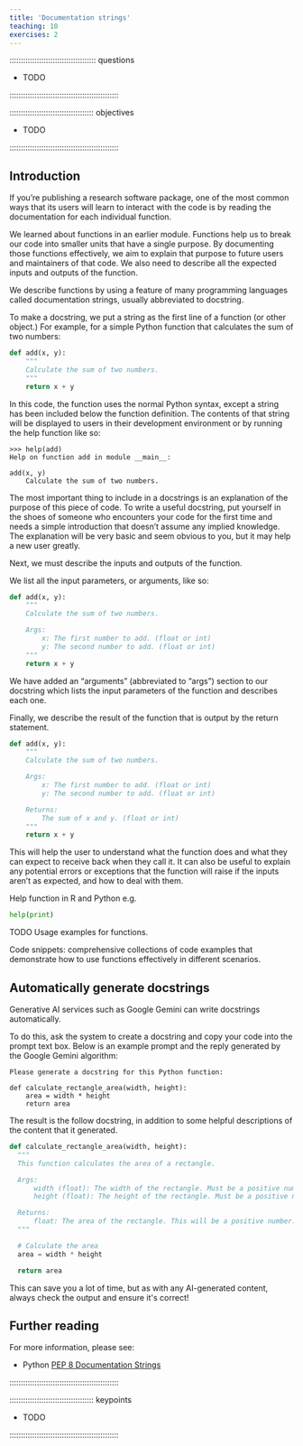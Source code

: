 ```yaml
---
title: 'Documentation strings'
teaching: 10
exercises: 2
---
```



:::::::::::::::::::::::::::::::::::::: questions 

- TODO

::::::::::::::::::::::::::::::::::::::::::::::::

::::::::::::::::::::::::::::::::::::: objectives

- TODO

::::::::::::::::::::::::::::::::::::::::::::::::

## Introduction

If you’re publishing a research software package, one of the most common ways that its users will learn to interact with the code is by reading the documentation for each individual function.

We learned about functions in an earlier module. Functions help us to break our code into smaller units that have a single purpose. By documenting those functions effectively, we aim to explain that purpose to future users and maintainers of that code. We also need to describe all the expected inputs and outputs of the function.

We describe functions by using a feature of many programming languages called documentation strings, usually abbreviated to docstring.

To make a docstring, we put a string as the first line of a function (or other object.) For example, for a simple Python function that calculates the sum of two numbers:

<!---
TODO R examples
-->

```python
def add(x, y):
    """
    Calculate the sum of two numbers.
    """
    return x + y
```

In this code, the function uses the normal Python syntax, except a string has been included below the function definition. The contents of that string will be displayed to users in their development environment or by running the help function like so:

```output
>>> help(add)
Help on function add in module __main__:

add(x, y)
    Calculate the sum of two numbers.
```

The most important thing to include in a docstrings is an explanation of the purpose of this piece of code. To write a useful docstring, put yourself in the shoes of someone who encounters your code for the first time and needs a simple introduction that doesn’t assume any implied knowledge. The explanation will be very basic and seem obvious to you, but it may help a new user greatly.

Next, we must describe the inputs and outputs of the function.

We list all the input parameters, or arguments, like so:

```python
def add(x, y):
    """
    Calculate the sum of two numbers.

    Args:
        x: The first number to add. (float or int)
        y: The second number to add. (float or int)
    """
    return x + y
```

We have added an “arguments” (abbreviated to “args”) section to our docstring which lists the input parameters of the function and describes each one.

Finally, we describe the result of the function that is output by the return statement.

```python
def add(x, y):
    """
    Calculate the sum of two numbers.

    Args:
        x: The first number to add. (float or int)
        y: The second number to add. (float or int)

    Returns:
        The sum of x and y. (float or int)
    """
    return x + y
```

This will help the user to understand what the function does and what they can expect to receive back when they call it. It can also be useful to explain any potential errors or exceptions that the function will raise if the inputs aren’t as expected, and how to deal with them.

Help function in R and Python e.g.

```python
help(print)
```

TODO Usage examples for functions.

Code snippets: comprehensive collections of code examples that demonstrate how to use functions effectively in different scenarios.

## Automatically generate docstrings

Generative AI services such as Google Gemini can write docstrings automatically.

To do this, ask the system to create a docstring and copy your code into the prompt text box. Below is an example prompt and the reply generated by the Google Gemini algorithm:

```
Please generate a docstring for this Python function:

def calculate_rectangle_area(width, height):
    area = width * height
    return area
```

The result is the follow docstring, in addition to some helpful descriptions of the content that it generated.

```python
def calculate_rectangle_area(width, height):
  """
  This function calculates the area of a rectangle.

  Args:
      width (float): The width of the rectangle. Must be a positive number.
      height (float): The height of the rectangle. Must be a positive number.

  Returns:
      float: The area of the rectangle. This will be a positive number.
  """

  # Calculate the area
  area = width * height

  return area
```

This can save you a lot of time, but as with any AI-generated content, always check the output and ensure it's correct!

## Further reading

For more information, please see:

- Python [PEP 8 Documentation Strings](https://peps.python.org/pep-0008/#documentation-strings)

::::::::::::::::::::::::::::::::::::::::::::::::

::::::::::::::::::::::::::::::::::::: keypoints 

- TODO

::::::::::::::::::::::::::::::::::::::::::::::::
